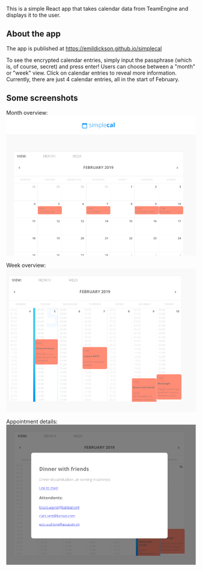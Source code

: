 This is a simple React app that takes calendar data from TeamEngine and displays it to the user.

## About the app

The app is published at https://emildickson.github.io/simplecal

To see the encrypted calendar entries, simply input the passphrase (which is, of course, secret) and press enter!
Users can choose between a "month" or "week" view.
Click on calendar entries to reveal more information.
Currently, there are just 4 calendar entries, all in the start of February.

## Some screenshots

Month overview:
![alt text](https://raw.githubusercontent.com/emildickson/simplecal/master/screenshots/1.png)

Week overview:
![alt text](https://raw.githubusercontent.com/emildickson/simplecal/master/screenshots/2.png)

Appointment details:
![alt text](https://raw.githubusercontent.com/emildickson/simplecal/master/screenshots/3.png)
